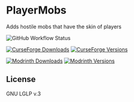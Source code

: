 # PlayerMobs
Adds hostile mobs that have the skin of players

![GitHub Workflow Status](https://img.shields.io/github/actions/workflow/status/GoryMoon/PlayerMobs/ci.yml)

[![CurseForge Downloads](http://cf.way2muchnoise.eu/full_430513_downloads.svg)](https://www.curseforge.com/minecraft/mc-mods/player-mobs)
[![CurseForge Versions](http://cf.way2muchnoise.eu/versions/430513_all.svg)](https://www.curseforge.com/minecraft/mc-mods/player-mobs)

[![Modrinth Downloads](https://img.shields.io/modrinth/dt/player-mobs?color=1bd96a&label=Downlods&logo=Modrinth)](https://modrinth.com/mod/player-mobs)
[![Modrinth Versions](https://img.shields.io/modrinth/game-versions/player-mobs?color=1bd96a&label=Available%20for&logo=Modrinth)](https://modrinth.com/mod/player-mobs)

License
----
GNU LGLP v.3
